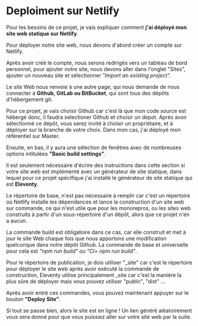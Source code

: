 # Deploiment sur Netlify

Pour les besoins de ce projet, je vais expliquer comment **j'ai déployé mon site web statique sur Netlify**.

Pour déployer notre site web, nous devons d'abord créer un compte sur Netlify. 

Après avoir créé le compte, nous serons redirigés vers un tableau de bord personnel, pour ajouter notre site, nous devons aller dans l'onglet "Sites", ajouter un nouveau site et sélectionner *"Import an existing project".*

Le site Web nous renvoie à une autre page, qui nous demande de nous connecter à **Github, GitLab ou BitBucket**, qui sont tous des dépôts d'hébergement git.

Pour ce projet, je vais choisir Github car c'est là que mon code source est hébergé donc, il faudra selectioner Github et choisir un depot.
Après avoir sélectionné ce dépôt, vous serez invité à choisir un propriétaire, et à déployer sur la branche de votre choix. Dans mon cas, j'ai déployé mon référentiel 
sur Master.

Ensuite, en bas, il y aura une sélection de fenêtres avec de nombreuses options intitulées **"Basic build settings"**.

Il est seulement nécessaire d'écrire des instructions dans cette section si votre site web est implémenté avec un générateur de site statique, dans lequel pour ce projet spécifique j'ai installé le générateur de site statique qui est **Eleventy**.

Le répertoire de base, n'est pas nécessaire à remplir car c'est un répertoire où Netlify installe les dépendances et lance la construction d'un site web sur commande, ce qui n'est utile que pour les monorepros, ou les sites web construits à partir d'un sous-répertoire d'un dépôt, alors que ce projet n'en a aucun.

La commande build est obligatoire dans ce cas, car elle construit et met à jour le site Web chaque fois que nous apportons une modification quelconque dans notre dépôt Github. La commande de base et universelle pour cela est *"npm run build" ou "CI= npm run build"*.

Pour le répertoire de publication, je dois utiliser "_site" car c'est le répertoire pour déployer le site web après avoir exécuté la commande de construction, Eleventy utilise principalement _site car c'est la manière la plus sûre de déployer mais vous pouvez utiliser "public", "dist" ...

Après avoir entré ces commandes, vous pouvez maintenant appuyer sur le bouton **"Deploy Site"**.

Si tout se passe bien, alors le site est en ligne ! Un lien généré aléatoirement vous sera donné pour que vous puissiez aller sur votre site web par la suite.
